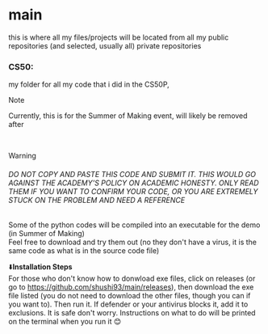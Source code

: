 # main
this is where all my files/projects will be located from all my public repositories (and selected, usually all) private repositories

### CS50: 
my folder for all my code that i did in the CS50P, 

> [!NOTE]
> Currently, this is for the Summer of Making event, will likely be removed after
<br>

> [!WARNING]
> #### <h6>DO NOT COPY AND PASTE THIS CODE AND SUBMIT IT. THIS WOULD GO AGAINST THE ACADEMY'S POLICY ON ACADEMIC HONESTY. ONLY READ THEM IF YOU WANT TO CONFIRM YOUR CODE, OR YOU ARE EXTREMELY STUCK ON THE PROBLEM AND NEED A REFERENCE</h6>

Some of the python codes will be compiled into an executable for the demo (in Summer of Making) <br>
Feel free to download and try them out (no they don't have a virus, it is the same code as what is in the source code file) <br>

⬇️**Installation Steps**<br>
For those who don't know how to donwload exe files, click on releases (or go to https://github.com/shushi93/main/releases), then download the exe file listed (you do not need to download the other files, though you can if you want to). Then run it. If defender or your antivirus blocks it, add it to exclusions. It is safe don't worry. Instructions on what to do will be printed on the terminal when you run it 😊 
